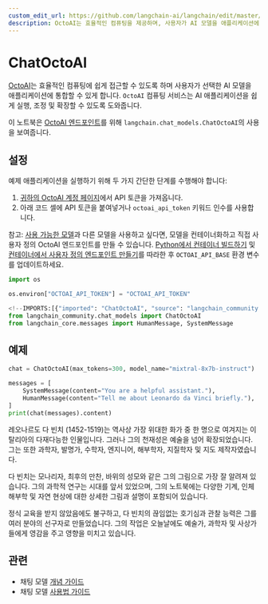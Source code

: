 ```yaml
---
custom_edit_url: https://github.com/langchain-ai/langchain/edit/master/docs/docs/integrations/chat/octoai.ipynb
description: OctoAI는 효율적인 컴퓨팅을 제공하며, 사용자가 AI 모델을 애플리케이션에 통합할 수 있도록 지원하는 서비스입니다.
---
```


# ChatOctoAI

[OctoAI](https://docs.octoai.cloud/docs)는 효율적인 컴퓨팅에 쉽게 접근할 수 있도록 하며 사용자가 선택한 AI 모델을 애플리케이션에 통합할 수 있게 합니다. `OctoAI` 컴퓨팅 서비스는 AI 애플리케이션을 쉽게 실행, 조정 및 확장할 수 있도록 도와줍니다.

이 노트북은 [OctoAI 엔드포인트](https://octoai.cloud/text)를 위해 `langchain.chat_models.ChatOctoAI`의 사용을 보여줍니다.

## 설정

예제 애플리케이션을 실행하기 위해 두 가지 간단한 단계를 수행해야 합니다:

1. [귀하의 OctoAI 계정 페이지](https://octoai.cloud/settings)에서 API 토큰을 가져옵니다.
2. 아래 코드 셀에 API 토큰을 붙여넣거나 `octoai_api_token` 키워드 인수를 사용합니다.

참고: [사용 가능한 모델](https://octoai.cloud/text?selectedTags=Chat)과 다른 모델을 사용하고 싶다면, 모델을 컨테이너화하고 직접 사용자 정의 OctoAI 엔드포인트를 만들 수 있습니다. [Python에서 컨테이너 빌드하기](https://octo.ai/docs/bring-your-own-model/advanced-build-a-container-from-scratch-in-python) 및 [컨테이너에서 사용자 정의 엔드포인트 만들기](https://octo.ai/docs/bring-your-own-model/create-custom-endpoints-from-a-container/create-custom-endpoints-from-a-container)를 따라한 후 `OCTOAI_API_BASE` 환경 변수를 업데이트하세요.

```python
import os

os.environ["OCTOAI_API_TOKEN"] = "OCTOAI_API_TOKEN"
```


```python
<!--IMPORTS:[{"imported": "ChatOctoAI", "source": "langchain_community.chat_models", "docs": "https://api.python.langchain.com/en/latest/chat_models/langchain_community.chat_models.octoai.ChatOctoAI.html", "title": "ChatOctoAI"}, {"imported": "HumanMessage", "source": "langchain_core.messages", "docs": "https://api.python.langchain.com/en/latest/messages/langchain_core.messages.human.HumanMessage.html", "title": "ChatOctoAI"}, {"imported": "SystemMessage", "source": "langchain_core.messages", "docs": "https://api.python.langchain.com/en/latest/messages/langchain_core.messages.system.SystemMessage.html", "title": "ChatOctoAI"}]-->
from langchain_community.chat_models import ChatOctoAI
from langchain_core.messages import HumanMessage, SystemMessage
```


## 예제

```python
chat = ChatOctoAI(max_tokens=300, model_name="mixtral-8x7b-instruct")
```


```python
messages = [
    SystemMessage(content="You are a helpful assistant."),
    HumanMessage(content="Tell me about Leonardo da Vinci briefly."),
]
print(chat(messages).content)
```


레오나르도 다 빈치 (1452-1519)는 역사상 가장 위대한 화가 중 한 명으로 여겨지는 이탈리아의 다재다능한 인물입니다. 그러나 그의 천재성은 예술을 넘어 확장되었습니다. 그는 또한 과학자, 발명가, 수학자, 엔지니어, 해부학자, 지질학자 및 지도 제작자였습니다.

다 빈치는 모나리자, 최후의 만찬, 바위의 성모와 같은 그의 그림으로 가장 잘 알려져 있습니다. 그의 과학적 연구는 시대를 앞서 있었으며, 그의 노트북에는 다양한 기계, 인체 해부학 및 자연 현상에 대한 상세한 그림과 설명이 포함되어 있습니다.

정식 교육을 받지 않았음에도 불구하고, 다 빈치의 끊임없는 호기심과 관찰 능력은 그를 여러 분야의 선구자로 만들었습니다. 그의 작업은 오늘날에도 예술가, 과학자 및 사상가들에게 영감을 주고 영향을 미치고 있습니다.

## 관련

- 채팅 모델 [개념 가이드](/docs/concepts/#chat-models)
- 채팅 모델 [사용법 가이드](/docs/how_to/#chat-models)